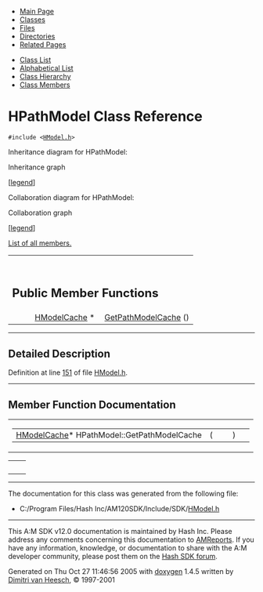 <div class="tabs">

- [Main Page](index.md)
- <span id="current">[Classes](annotated.md)</span>
- [Files](files.md)
- [Directories](dirs.md)
- [Related Pages](pages.md)

</div>

<div class="tabs">

- [Class List](annotated.md)
- [Alphabetical List](classes.md)
- [Class Hierarchy](hierarchy.md)
- [Class Members](functions.md)

</div>

# HPathModel Class Reference

`#include <`<a href="HModel_8h-source.md" class="el"><code>HModel.h</code></a>`>`

Inheritance diagram for HPathModel:

<span class="image placeholder" original-image-src="classHPathModel__inherit__graph.gif" original-image-title="" border="0" usemap="#HPathModel__inherit__map">Inheritance graph</span>

\[[legend](graph_legend.md)\]

Collaboration diagram for HPathModel:

<span class="image placeholder" original-image-src="classHPathModel__coll__graph.gif" original-image-title="" border="0" usemap="#HPathModel__coll__map">Collaboration graph</span>

\[[legend](graph_legend.md)\]

[List of all members.](classHPathModel-members.md)

<table data-border="0" data-cellpadding="0" data-cellspacing="0">
<colgroup>
<col style="width: 50%" />
<col style="width: 50%" />
</colgroup>
<tbody>
<tr>
<td></td>
<td></td>
</tr>
<tr>
<td colspan="2"><br />
&#10;<h2 id="public-member-functions">Public Member Functions</h2></td>
</tr>
<tr>
<td class="memItemLeft" style="text-align: right;" data-nowrap="" data-valign="top"><a href="classHModelCache.md" class="el">HModelCache</a> * </td>
<td class="memItemRight" data-valign="bottom"><a href="classHPathModel.md#138a078350169e874447b078c6fa2a54" class="el">GetPathModelCache</a> ()</td>
</tr>
</tbody>
</table>

------------------------------------------------------------------------

<span id="_details"></span>

## Detailed Description

Definition at line <a href="HModel_8h-source.md#l00151" class="el">151</a> of file <a href="HModel_8h-source.md" class="el">HModel.h</a>.

------------------------------------------------------------------------

## Member Function Documentation

<span id="138a078350169e874447b078c6fa2a54" class="anchor"></span>

<table class="mdTable" data-cellpadding="2" data-cellspacing="0">
<colgroup>
<col style="width: 100%" />
</colgroup>
<tbody>
<tr>
<td class="mdRow"><table data-cellpadding="0" data-cellspacing="0" data-border="0">
<tbody>
<tr>
<td class="md" data-nowrap="" data-valign="top"><a href="classHModelCache.md" class="el">HModelCache</a>* HPathModel::GetPathModelCache</td>
<td class="md" data-valign="top">( </td>
<td class="mdname1" data-valign="top" data-nowrap=""></td>
<td class="md" data-valign="top"> ) </td>
<td class="md" data-nowrap=""></td>
</tr>
</tbody>
</table></td>
</tr>
</tbody>
</table>

|     |     |
|-----|-----|
|     |     |

------------------------------------------------------------------------

The documentation for this class was generated from the following file:

- C:/Program Files/Hash Inc/AM120SDK/Include/SDK/<a href="HModel_8h-source.md" class="el">HModel.h</a>

------------------------------------------------------------------------

<span class="small">This A:M SDK v12.0 documentation is maintained by Hash Inc. Please address any comments concerning this documentation to [AMReports](http://www.hash.com/reports). If you have any information, knowledge, or documentation to share with the A:M developer community, please post them on the [Hash SDK forum](http://www.hash.com/forums/index.php?showforum=11).</span>

Generated on Thu Oct 27 11:46:56 2005 with [<span class="image placeholder" original-image-src="doxygen.png" original-image-title="" height="45" width="100" align="middle" border="0">doxygen</span>](http://www.doxygen.org/index.html) 1.4.5 written by [Dimitri van Heesch](mailto:dimitri@stack.nl), © 1997-2001
